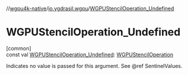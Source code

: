 //[wgpu4k-native](../../index.md)/[io.ygdrasil.wgpu](index.md)/[WGPUStencilOperation_Undefined](-w-g-p-u-stencil-operation_-undefined.md)

# WGPUStencilOperation_Undefined

[common]\
const val [WGPUStencilOperation_Undefined](-w-g-p-u-stencil-operation_-undefined.md): [WGPUStencilOperation](-w-g-p-u-stencil-operation/index.md)

Indicates no value is passed for this argument. See @ref SentinelValues.